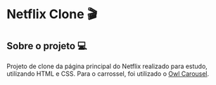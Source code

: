 # Netflix Clone 🎬
## Sobre o projeto 💻
Projeto de clone da página principal do Netflix realizado para estudo, utilizando HTML e CSS. 
Para o carrossel, foi utilizado o [Owl Carousel](https://owlcarousel2.github.io/OwlCarousel2/).